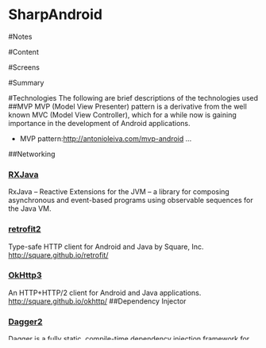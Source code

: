 # SharpAndroid

#Notes

#Content

#Screens

#Summary

#Technologies
The following are brief descriptions of the technologies used
##MVP
MVP (Model View Presenter) pattern is a derivative from the well known MVC (Model View Controller), which for a while now is gaining importance in the development of Android applications.
* MVP pattern:<http://antonioleiva.com/mvp-android> ...

##Networking
### [RXJava](https://github.com/ReactiveX/RxJava)
RxJava – Reactive Extensions for the JVM – a library for composing asynchronous and event-based programs using observable sequences for the Java VM.
### [retrofit2](https://github.com/square/retrofit)
Type-safe HTTP client for Android and Java by Square, Inc. http://square.github.io/retrofit/
### [OkHttp3](https://github.com/square/okhttp)
An HTTP+HTTP/2 client for Android and Java applications. http://square.github.io/okhttp/
##Dependency Injector
### [Dagger2](http://google.github.io/dagger/)
Dagger is a fully static, compile-time dependency injection framework for both Java and Android. It is an adaptation of an earlier version created by Square and now maintained by Google.

##Event Bus
###[RxBus]()
Event Bus By RxJava.
RxBus support annotations(@produce/@subscribe), and it can provide you to produce/subscribe on other thread like MAIN_THREAD, NEW_THREAD, IO, COMPUTATION, TRAMPOLINE, IMMEDIATE, even the EXECUTOR and HANDLER thread, more in EventThread.
###[EventBus](https://github.com/greenrobot/EventBus)
Android optimized event bus that simplifies communication between Activities, Fragments, Threads, Services, etc. Less code, better quality.
##Logging
### [Timber](https://github.com/JakeWharton/timber)
A logger with a small, extensible API which provides utility on top of Android's normal Log class

## UI/UX
###[Material Design]()
  Android Design Support Library

### [RxAndroid](https://github.com/ReactiveX/RxAndroid)
Android specific bindings for RxJava.
This module adds the minimum classes to RxJava that make writing reactive components in Android applications easy and hassle-free. More specifically, it provides a Scheduler that schedules on the main thread or any given Looper.
###[Butter Knife](https://github.com/JakeWharton/butterknife)
Field and method binding for Android views which uses annotation processing to generate boilerplate code for you.
 * Eliminate findViewById calls by using @BindView on fields.
 * Group multiple views in a list or array. Operate on all of them at once with actions, setters, or properties.  * Eliminate anonymous inner-classes for listeners by annotating methods with @OnClick and others.
 * Eliminate resource lookups by using resource annotations on fields.

 ###[Material-Dialogs](https://github.com/afollestad/material-dialogs)
 A beautiful, fluid, and customizable dialogs API. https://aidanfollestad.com
 ###[MaterialDrawer](https://github.com/mikepenz/MaterialDrawer)
The flexible, easy to use, all in one drawer library for your Android project
###[Android-Iconics](https://github.com/mikepenz/Android-Iconics)
Android-Iconics - Use any icon font, or vector (.svg) as drawable in your application;
* This library allows you to include vector icons everywhere in your project. No limits are given. Scale with no limit, use any color at any time, provide a contour, and many additional customizations...
### [FastAdapter](https://github.com/mikepenz/FastAdapter)
The bullet proof, fast and easy to use adapter library, which minimizes developing time to a fraction...
##Testing
